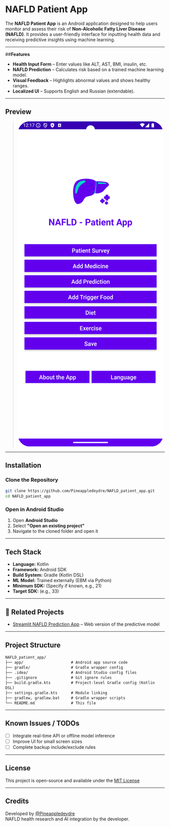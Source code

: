 # **NAFLD Patient App**

The **NAFLD Patient App** is an Android application designed to help users monitor and assess their risk of **Non-Alcoholic Fatty Liver Disease (NAFLD)**. It provides a user-friendly interface for inputting health data and receiving predictive insights using machine learning.

---

##**Features**

-  **Health Input Form** – Enter values like ALT, AST, BMI, insulin, etc.
- **NAFLD Prediction** – Calculates risk based on a trained machine learning model.
- **Visual Feedback** – Highlights abnormal values and shows healthy ranges.
- **Localized UI** – Supports English and Russian (extendable).
---

## **Preview**

> ![App Screenshot](images/Screenshot_20250410_121722.png)

---

## **Installation**

### **Clone the Repository**
```bash
git clone https://github.com/Pineappledeydre/NAFLD_patient_app.git
cd NAFLD_patient_app
```

### **Open in Android Studio**
1. Open **Android Studio**
2. Select **"Open an existing project"**
3. Navigate to the cloned folder and open it

---

## **Tech Stack**

- **Language:** Kotlin
- **Framework:** Android SDK
- **Build System:** Gradle (Kotlin DSL)
- **ML Model:** Trained externally (EBM via Python)
- **Minimum SDK:** (Specify if known, e.g., 21)
- **Target SDK:** (e.g., 33)

---

## 🔗 **Related Projects**
- [Streamlit NAFLD Prediction App](https://nafld-prediction.streamlit.app/) – Web version of the predictive model

---

## **Project Structure**
```
NAFLD_patient_app/
├── app/                     # Android app source code
├── gradle/                  # Gradle wrapper config
├── .idea/                   # Android Studio config files
├── .gitignore               # Git ignore rules
├── build.gradle.kts         # Project-level Gradle config (Kotlin DSL)
├── settings.gradle.kts      # Module linking
├── gradlew, gradlew.bat     # Gradle wrapper scripts
└── README.md                # This file
```

---

## **Known Issues / TODOs**
- [ ] Integrate real-time API or offline model inference
- [ ] Improve UI for small screen sizes
- [ ] Complete backup include/exclude rules

---

## **License**
This project is open-source and available under the [MIT License](LICENSE)

---

## **Credits**
Developed by [@Pineappledeydre](https://github.com/Pineappledeydre)  
NAFLD health research and AI integration by the developer.
